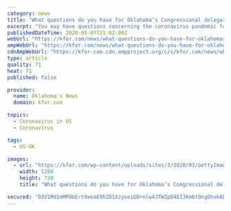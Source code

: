 ```yaml
---
category: news
title: "What questions do you have for Oklahoma’s Congressional delegation on COVID-19?"
excerpt: "You may have questions concerning the coronavirus pandemic for the Oklahoma Congressional Delegation. Here is your chance to ask them and take part in the KFOR"
publishedDateTime: 2020-05-07T21:02:00Z
webUrl: "https://kfor.com/news/what-questions-do-you-have-for-oklahomas-congressional-delegation-on-covid-19/"
ampWebUrl: "https://kfor.com/news/what-questions-do-you-have-for-oklahomas-congressional-delegation-on-covid-19/amp/"
cdnAmpWebUrl: "https://kfor-com.cdn.ampproject.org/c/s/kfor.com/news/what-questions-do-you-have-for-oklahomas-congressional-delegation-on-covid-19/amp/"
type: article
quality: 71
heat: 71
published: false

provider:
  name: Oklahoma's News
  domain: kfor.com

topics:
  - Coronavirus in US
  - Coronavirus

tags:
  - US-OK

images:
  - url: "https://kfor.com/wp-content/uploads/sites/3/2020/03/GettyImages-1211194694.jpg?w=1280&h=720&crop=1"
    width: 1280
    height: 720
    title: "What questions do you have for Oklahoma’s Congressional delegation on COVID-19?"

secured: "D3V1Md1mMPObErt9xeaE0hZO1XzyoeiGD+nlw4JTWZpD4EIJKm6tOngOhvk6D2OhAJ59uTGQ2DEgLQiB3bG6dq2ftGNOyNo7UiM7719GXOFurqtqLr1JajjQ9AmcVFnvz92poJwCV/hp1fTUX57HX9OLnTQ/9i4m71h2oz7RGczXe/3Jcqkfh8lXTklYERswJ2jGvVuuvFLnriM7YWH1AM6SszldCsRen5qvCVVrKneG0rJEjSoDfLTyyEkCNNEycLdATrPnrRCaXFXtGl6lya2Vb4GbEQYM2zu14zF2mMiyKUyS1xLAl9s/4ifTeXDm;JzeYAeKGKMiI+F+plu7jEQ=="
---
```


